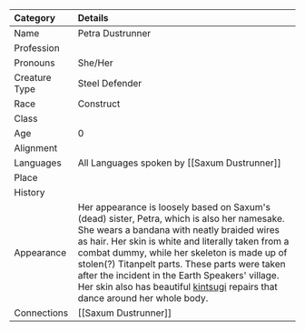 | Category      | Details                                                                                                                                                                                                                                                                                                                                                                                                                                                                         |
| :------------ | :------------------------------------------------------------------------------------------------------------------------------------------------------------------------------------------------------------------------------------------------------------------------------------------------------------------------------------------------------------------------------------------------------------------------------------------------------------------------------ |
| Name          | Petra Dustrunner                                                                                                                                                                                                                                                                                                                                                                                                                                                                |
| Profession    |                                                                                                                                                                                                                                                                                                                                                                                                                                                                                 |
| Pronouns      | She/Her                                                                                                                                                                                                                                                                                                                                                                                                                                                                         |
| Creature Type | Steel Defender                                                                                                                                                                                                                                                                                                                                                                                                                                                                  |
| Race          | Construct                                                                                                                                                                                                                                                                                                                                                                                                                                                                       |
| Class         |                                                                                                                                                                                                                                                                                                                                                                                                                                                                                 |
| Age           | 0                                                                                                                                                                                                                                                                                                                                                                                                                                                                               |
| Alignment     |                                                                                                                                                                                                                                                                                                                                                                                                                                                                                 |
| Languages     | All Languages spoken by [[Saxum Dustrunner]]                                                                                                                                                                                                                                                                                                                                                                                                                                    |
| Place         |                                                                                                                                                                                                                                                                                                                                                                                                                                                                                 |
| History       |                                                                                                                                                                                                                                                                                                                                                                                                                                                                                 |
| Appearance    | Her appearance is loosely based on Saxum's (dead) sister, Petra, which is also her namesake. She wears a bandana with neatly braided wires as hair. Her skin is white and literally taken from a combat dummy, while her skeleton is made up of stolen(?) Titanpelt parts. These parts were taken after the incident in the Earth Speakers' village. Her skin also has beautiful [kintsugi](https://www.google.com/search?q=kintsugi) repairs that dance around her whole body. |
| Connections   | [[Saxum Dustrunner]]                                                                                                                                                                                                                                                                                                                                                                                                                                                            |


